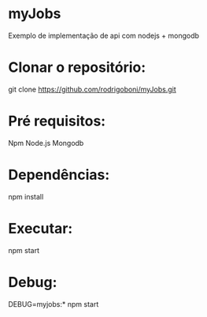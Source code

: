 # myJobs
Exemplo de implementação de api com nodejs + mongodb

# Clonar o repositório:
git clone https://github.com/rodrigoboni/myJobs.git

# Pré requisitos:
Npm
Node.js
Mongodb

# Dependências:
npm install

# Executar:
npm start

# Debug:
DEBUG=myjobs:* npm start